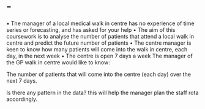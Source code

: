 # -
• The manager of a local medical walk in centre has no experience of time series or forecasting, and has asked for your help 
• The aim of this coursework is to analyse the number of patients that attend a local walk in centre and predict the future number of patients 
• The centre manager is keen to know how many patients will come into the walk in centre, each day, in the next week
• The centre is open 7 days a week
The manager of the GP walk
in centre would like to know:

The number of patients that will come into the centre (each day) over the
next 7 days.

Is there any pattern in the data? this will help the manager plan the staff
rota accordingly.
